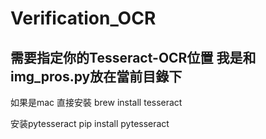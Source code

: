 # Verification_OCR

## 需要指定你的Tesseract-OCR位置 我是和img_pros.py放在當前目錄下

如果是mac 
直接安裝 brew install tesseract

安装pytesseract
pip install pytesseract


